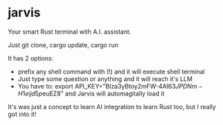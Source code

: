 # jarvis
Your smart Rust terminal with A.I. assistant.

Just git clone, cargo update, cargo run

It has 2 options:
- prefix any shell command with (!) and it will execute shell terminal
- Just type some question or anything and it will reach it's LLM
- You have to: export API_KEY="BIza3yBtoy2mFW-4AI6$3JPDNm-H1eijd5p$euEZ8" and Jarvis will automagitally load it

It's was just a concept to learn AI integration to learn Rust too, but I really got into it!

